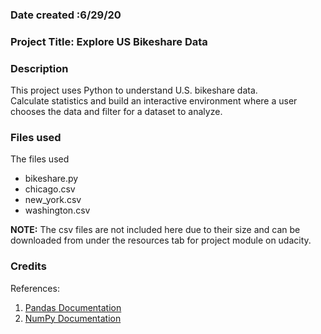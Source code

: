 ### Date created :6/29/20

### Project Title:  Explore US Bikeshare Data 

### Description

This project uses Python to understand U.S. bikeshare data.  
Calculate statistics and build an interactive environment where a user chooses the data and filter for a dataset to analyze.

### Files used
The files used
* bikeshare.py
* chicago.csv
* new_york.csv
* washington.csv

**NOTE:** The csv files are not included here due to their size and can be downloaded from under the resources tab for project module on udacity.

### Credits
References: 
1. [Pandas Documentation](https://pandas.pydata.org/docs/user_guide/index.html)
2. [NumPy Documentation](https://numpy.org/doc/stable/)


